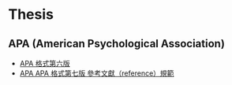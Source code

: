 # Thesis

## APA (American Psychological Association)

- [APA 格式第六版](http://web.nchu.edu.tw/pweb/users/wtsay/lesson/11680.pdf)
- [APA APA 格式第七版 參考文獻（reference）規範](http://web.nchu.edu.tw/pweb/users/wtsay/lesson/11680.pdf)
